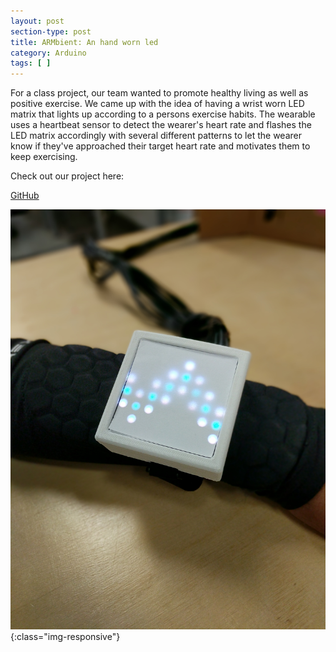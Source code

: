 ```yaml
---
layout: post
section-type: post
title: ARMbient: An hand worn led
category: Arduino
tags: [ ]
---
```


For a class project, our team wanted to promote healthy living as well as positive exercise. We came up with the idea of having a wrist worn LED matrix that lights up according to a persons exercise habits. The wearable uses a heartbeat sensor to detect the wearer's heart rate and flashes the LED matrix accordingly with several different patterns to let the wearer know if they've approached their target heart rate and motivates them to keep exercising. 

Check out our project here:

[GitHub](https://github.com/adrianramcharitar/LEDMatrix)


![LEDMATRIX](/img/ledmatrix.jpg){:class="img-responsive"}
